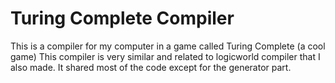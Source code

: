 # Turing Complete Compiler
This is a compiler for my computer in a game called Turing Complete (a cool game)
This compiler is very similar and related to logicworld compiler that I also made. 
It shared most of the code except for the generator part.
